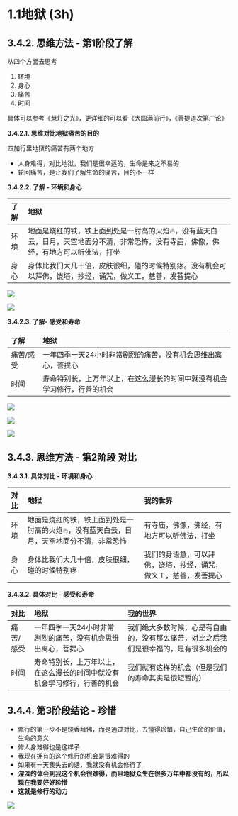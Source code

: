 # 1.1地狱 \(3h\)

## 3.4.2. 思维方法 - 第1阶段了解

从四个方面去思考

1. 环境
2. 身心
3. 痛苦
4. 时间

具体可以参考《慧灯之光》，更详细的可以看《大圆满前行》，《菩提道次第广论》

**3.4.2.1. 思维对比地狱痛苦的目的**

四加行里地狱的痛苦有两个地方

* 人身难得，对比地狱，我们是很幸运的，生命是来之不易的
* 轮回痛苦，是让我们了解生命的痛苦，目的不一样

**3.4.2.2. 了解 - 环境和身心**

| 了解 | 地狱 |
| :--- | :--- |
| 环境 | 地面是烧红的铁，铁上面到处是一肘高的火焰🔥，没有蓝天白云，日月，天空地面分不清，非常恐怖，没有寺庙，佛像，佛经，有地方可以听佛法，打坐 |
| 身心 | 身体比我们大几十倍，皮肤很细，碰的时候特别疼。没有机会可以拜佛，饶塔，抄经，诵咒，做义工，慈善，发菩提心 |

![](../../../.gitbook/assets/dy1.jpg)

![](../../../.gitbook/assets/dy2.jpg)

**3.4.2.3. 了解- 感受和寿命**

| 了解 | 地狱 |
| :--- | :--- |
| 痛苦/感受 | 一年四季一天24小时非常剧烈的痛苦，没有机会思维出离心，菩提心 |
| 时间 | 寿命特别长，上万年以上，在这么漫长的时间中就没有机会学习修行，行善的机会 |

![](../../../.gitbook/assets/1350px-black_hole_milkyway.jpg)

![](../../../.gitbook/assets/dy4-eternity.jpg)

![](../../../.gitbook/assets/dy3-fra-angelico-last-judgement-14311.jpg)

## 3.4.3. 思维方法 - 第2阶段 对比

**3.4.3.1. 具体对比 - 环境和身心**

| 对比 | 地狱 | 我的世界 |
| :--- | :--- | :--- |
| 环境 | 地面是烧红的铁，铁上面到处是一肘高的火焰🔥，没有蓝天白云，日月，天空地面分不清，非常恐怖 | 有寺庙，佛像，佛经，有地方可以听佛法，打坐 |
| 身心 | 身体比我们大几十倍，皮肤很细，碰的时候特别疼 | 我们的身语意，可以拜佛，饶塔，抄经，诵咒，做义工，慈善，发菩提心 |

**3.4.3.2. 具体对比 - 感受和寿命**

| 对比 | 地狱 | 我的世界 |
| :--- | :--- | :--- |
| 痛苦/感受 | 一年四季一天24小时非常剧烈的痛苦，没有机会思维出离心，菩提心 | 我们绝大多数时候，心是有自由的，没有那么痛苦，对比之后我们是很幸福的，是有很多机会的 |
| 时间 | 寿命特别长，上万年以上，在这么漫长的时间中就没有机会学习修行，行善的机会 | 我们就有这样的机会（但是我们的寿命其实是很短暂的） |

## 3.4.4. 第3阶段结论 - 珍惜

* 修行的第一步不是烧香拜佛，而是通过对比，去懂得珍惜，自己生命的价值，生命的意义
* 修人身难得也是这样子
* 我现在拥有的这个修行的机会是很难得的
* 如果有一天我失去的话，我就没有机会修行了
* **深深的体会到我这个机会很难得，而且地狱众生在很多万年中都没有的，所以现在我要好好珍惜**
* **这就是修行的动力**

![](../../../.gitbook/assets/xm-zhixingli.png)

